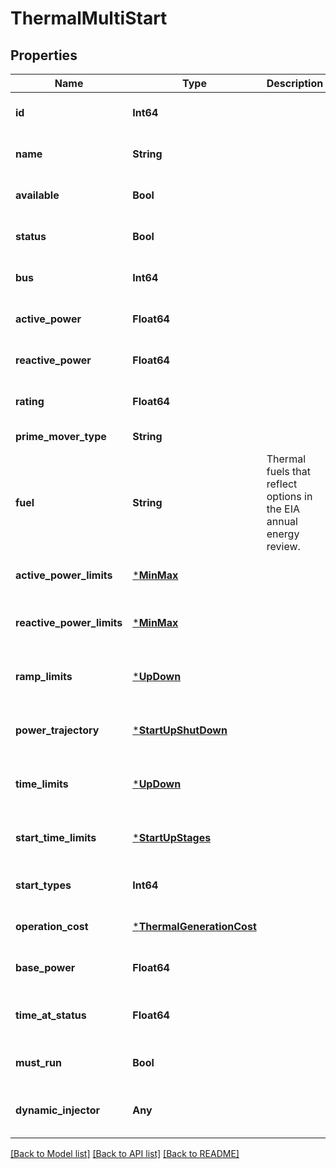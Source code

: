 # ThermalMultiStart


## Properties
Name | Type | Description | Notes
------------ | ------------- | ------------- | -------------
**id** | **Int64** |  | [default to nothing]
**name** | **String** |  | [default to nothing]
**available** | **Bool** |  | [default to nothing]
**status** | **Bool** |  | [default to nothing]
**bus** | **Int64** |  | [default to nothing]
**active_power** | **Float64** |  | [default to nothing]
**reactive_power** | **Float64** |  | [default to nothing]
**rating** | **Float64** |  | [default to nothing]
**prime_mover_type** | **String** |  | [default to "OT"]
**fuel** | **String** | Thermal fuels that reflect options in the EIA annual energy review. | [default to "OTHER"]
**active_power_limits** | [***MinMax**](MinMax.md) |  | [default to nothing]
**reactive_power_limits** | [***MinMax**](MinMax.md) |  | [optional] [default to nothing]
**ramp_limits** | [***UpDown**](UpDown.md) |  | [optional] [default to nothing]
**power_trajectory** | [***StartUpShutDown**](StartUpShutDown.md) |  | [optional] [default to nothing]
**time_limits** | [***UpDown**](UpDown.md) |  | [optional] [default to nothing]
**start_time_limits** | [***StartUpStages**](StartUpStages.md) |  | [optional] [default to nothing]
**start_types** | **Int64** |  | [default to nothing]
**operation_cost** | [***ThermalGenerationCost**](ThermalGenerationCost.md) |  | [default to nothing]
**base_power** | **Float64** |  | [default to nothing]
**time_at_status** | **Float64** |  | [optional] [default to 10000.0]
**must_run** | **Bool** |  | [optional] [default to false]
**dynamic_injector** | **Any** |  | [optional] [default to nothing]


[[Back to Model list]](../README.md#models) [[Back to API list]](../README.md#api-endpoints) [[Back to README]](../README.md)


